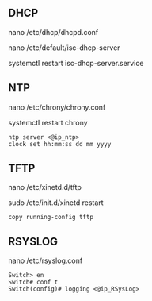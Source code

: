 
## DHCP ##
nano /etc/dhcp/dhcpd.conf

nano /etc/default/isc-dhcp-server

systemctl restart isc-dhcp-server.service


## NTP ##
nano /etc/chrony/chrony.conf

systemctl restart chrony

```
ntp server <@ip_ntp>
clock set hh:mm:ss dd mm yyyy
```

## TFTP ##

nano /etc/xinetd.d/tftp

sudo /etc/init.d/xinetd restart

```
copy running-config tftp
```


## RSYSLOG ##

nano /etc/rsyslog.conf 

```
Switch> en
Switch# conf t
Switch(config)# logging <@ip_RSysLog>
```